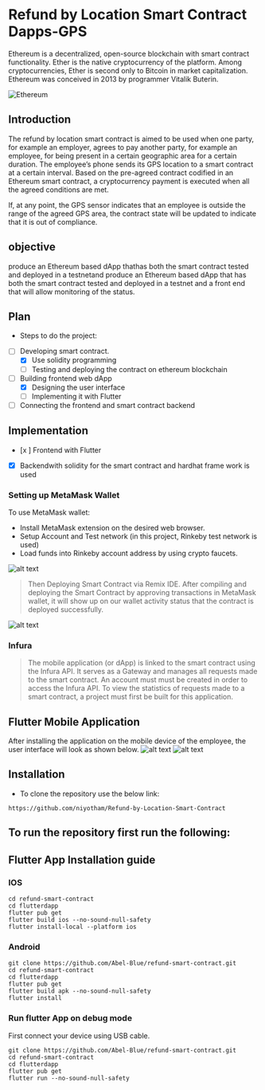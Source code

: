# Refund by Location Smart Contract Dapps-GPS
Ethereum is a decentralized, open-source blockchain with smart contract functionality. Ether is the native cryptocurrency of the platform. Among cryptocurrencies, Ether is second only to Bitcoin in market capitalization. Ethereum was conceived in 2013 by programmer Vitalik Buterin.

![Ethereum](https://github.com/niyotham/Refund-by-Location-Smart-Contract/blob/main/ethereum.png)

## Introduction

The refund by location smart contract is aimed to be used when one party, for example an employer, agrees to pay another party, for example an employee, for being present in a certain geographic area for a certain duration. The employee’s phone sends its GPS location to a smart contract at a certain interval. Based on the pre-agreed contract codified in an Ethereum smart contract, a cryptocurrency payment is executed when all the agreed conditions are met.  

If, at any point, the GPS sensor indicates that an employee is outside the range of the agreed GPS area, the contract state will be updated to indicate that it is out of compliance.  

## objective

produce an Ethereum based dApp thathas both the smart contract tested and deployed in a testnetand
produce an Ethereum based dApp that has both the smart contract tested and deployed in a testnet and a front end that will allow monitoring of the status.

## Plan
* Steps to do the project:
- [ ] Developing smart contract.
    - [x] Use solidity programming
    - [ ]  Testing and deploying the contract on ethereum blockchain
- [ ]  Building frontend web dApp
    - [x]  Designing the user interface
    - [ ]  Implementing  it with Flutter
- [ ]  Connecting the frontend and smart contract backend
## Implementation
- [x ] Frontend  with Flutter
- [x] Backendwith solidity for the smart contract and hardhat frame work is used
### Setting up MetaMask Wallet
To use MetaMask wallet:

- Install MetaMask extension on the desired web browser.
- Setup Account and Test network (in this project, Rinkeby test network is used)
- Load funds into Rinkeby account address by using crypto faucets.

![alt text](https://github.com/niyotham/Refund-by-Location-Smart-Contract/blob/main/flutterdapp/images/Screen%20Shot%202022-10-30%20at%2010.18.00%20AM.png)

> Then Deploying Smart Contract via Remix IDE. After compiling and deploying the Smart Contract by approving transactions in MetaMask wallet, it will show up on our wallet activity status that the contract is deployed successfully.

![alt text](https://github.com/niyotham/Refund-by-Location-Smart-Contract/blob/main/flutterdapp/images/Screen%20Shot%202022-10-30%20at%2010.18.10%20AM.png)

### Infura
> The mobile application (or dApp) is linked to the smart contract using the Infura API. It serves as a Gateway and manages all requests made to the smart contract. An account must must be created in order to access the Infura API. To view the statistics of requests made to a smart contract, a project must first be built for this application.
## Flutter Mobile Application
After installing the application on the mobile device of the employee, the user interface will look as shown below.
![alt text](https://github.com/niyotham/Refund-by-Location-Smart-Contract/blob/main/flutterdapp/images/Screen%20Shot%202022-10-30%20at%208.45.28%20PM.png)
![alt text](https://github.com/niyotham/Refund-by-Location-Smart-Contract/blob/main/flutterdapp/images/Screen%20Shot%202022-10-30%20at%2011.08.06%20PM.png) 


## Installation
* To clone the repository use the below link:
```
https://github.com/niyotham/Refund-by-Location-Smart-Contract
``` 
## To run the repository first run the following:


## Flutter App Installation guide
### IOS
``` git clone https://github.com/Abel-Blue/refund-smart-contract.git
cd refund-smart-contract
cd flutterdapp
flutter pub get
flutter build ios --no-sound-null-safety
flutter install-local --platform ios

``` 
### Android
```
git clone https://github.com/Abel-Blue/refund-smart-contract.git
cd refund-smart-contract
cd flutterdapp
flutter pub get
flutter build apk --no-sound-null-safety
flutter install
``` 
### Run flutter App on debug mode
First connect your device using USB cable.
```
git clone https://github.com/Abel-Blue/refund-smart-contract.git
cd refund-smart-contract
cd flutterdapp
flutter pub get
flutter run --no-sound-null-safety 
```
